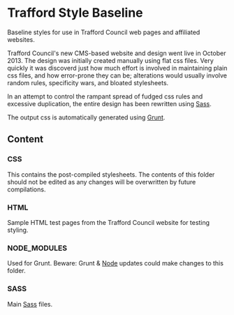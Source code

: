 Trafford Style Baseline
=======================

Baseline styles for use in Trafford Council web pages and affiliated websites.

Trafford Council's new CMS-based website and design went live in October 2013. 
The design was initially created manually using flat css files. 
Very quickly it was discoverd just how much effort is involved in maintaining plain css files,
and how error-prone they can be; alterations would usually involve random rules, specificity wars,
and bloated stylesheets.

In an attempt to control the rampant spread of fudged css rules and excessive duplication,
the entire design has been rewritten using [Sass](http://sass-lang.com/).

The output css is automatically generated using [Grunt](http://gruntjs.com/).

Content
-------

### CSS

This contains the post-compiled stylesheets. The contents of this folder should not be edited
as any changes will be overwritten by future compilations.

### HTML

Sample HTML test pages from the Trafford Council website for testing styling.

### NODE_MODULES

Used for Grunt. Beware: Grunt & [Node](http://nodejs.org/) updates could make changes to this folder.

### SASS

Main [Sass](http://sass-lang.com/) files.